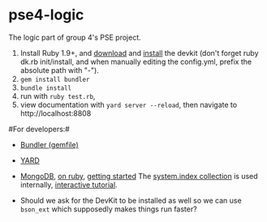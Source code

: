 pse4-logic
==========

The logic part of group 4's PSE project.

1. Install Ruby 1.9+, and [download](http://rubyinstaller.org/downloads/) and [install](https://github.com/oneclick/rubyinstaller/wiki/Development-Kit) the devkit (don't forget ruby dk.rb init/install, and when manually editing the config.yml, prefix the absolute path with "-").
2. `gem install bundler`
3. `bundle install`
4. run with `ruby test.rb`, 
5. view documentation with `yard server --reload`, then navigate to http://localhost:8808

#For developers:#
* [Bundler (gemfile)]( http://gembundler.com/rationale.html )
* [YARD]( http://rubydoc.info/docs/yard/file/docs/GettingStarted.md )
* [MongoDB]( http://www.mongodb.org/ ), [on ruby]( http://rubylearning.com/blog/2010/12/21/being-awesome-with-the-mongodb-ruby-driver/ ), [getting started](https://github.com/mongodb/mongo-ruby-driver/wiki/Tutorial)
The [system.index collection](http://docs.mongodb.org/manual/reference/system-collections/) is used internally, [interactive tutorial](http://try.mongodb.org/).

* Should we ask for the DevKit to be installed as well so we can use `bson_ext` which supposedly makes things run faster?
